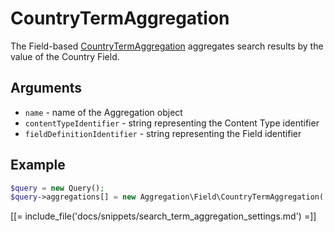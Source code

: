 # CountryTermAggregation

The Field-based [CountryTermAggregation](https://github.com/ezsystems/ezplatform-kernel/blob/master/eZ/Publish/API/Repository/Values/Content/Query/Aggregation/Field/CountryTermAggregation.php) aggregates search results by the value of the Country Field.

## Arguments

- `name` - name of the Aggregation object
- `contentTypeIdentifier` - string representing the Content Type identifier
- `fieldDefinitionIdentifier` - string representing the Field identifier

## Example

``` php
$query = new Query();
$query->aggregations[] = new Aggregation\Field\CountryTermAggregation('country', 'article', 'country');
```

[[= include_file('docs/snippets/search_term_aggregation_settings.md') =]]

